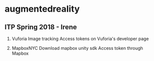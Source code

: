 # augmentedreality

## ITP Spring 2018 - Irene 

1. Vuforia Image tracking 
Access tokens on Vuforia's developer page

2. MapboxNYC 
Download mapbox unity sdk
Access token through Mapbox 
